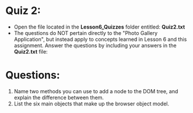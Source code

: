 <h1><b>Quiz 2:</b></h1>
<ul>
<li>Open the file located in the <b>Lesson6_Quizzes</b> folder entitled:  <b>Quiz2.txt</b></li>
<li>The questions do NOT pertain directly to the "Photo Gallery Application", but instead apply to concepts learned in Lesson 6 and this assignment.  Answer the  questions by including your answers in the <b>Quiz2.txt</b> file:  </li>
</ul>
<h1><b>Questions:</b></h1>
<ol>
<li>Name two methods you can use to add a node to the DOM tree, and explain the difference between them.
</li>
<li>
List the six main objects that make up the browser object model. 
</li>
</ol>
